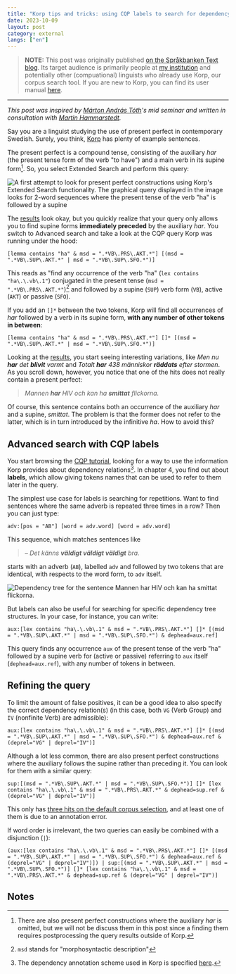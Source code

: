 ```yaml
---
title: "Korp tips and tricks: using CQP labels to search for dependency structures"
date: 2023-10-09
layout: post
category: external
langs: ["en"]
---
```


> __NOTE:__ This post was originally published [on the Språkbanken Text blog](https://spraakbanken.gu.se/blogg/20231009-korp-tips-and-tricks-using-cqp-labels-to-search-for-dependency-structures).
> Its target audience is primarily people at [my institution](https://www.gu.se/en/swedish) and potentially other (compuational) linguists who already use Korp, our corpus search tool.
> If you are new to Korp, you can find its user manual [here](https://spraakbanken.gu.se/en/tools/korp/user-manual).

---

_This post was inspired by [Márton András Tóth](https://www.gu.se/om-universitetet/hitta-person/martontoth)'s mid seminar and written in consultation with [Martin Hammarstedt](https://spraakbanken.gu.se/om/personal/martin)._

Say you are a linguist studying the use of present perfect in contemporary Swedish. Surely, you think, [Korp](https://spraakbanken.gu.se/korp) has plenty of example sentences.

The present perfect is a compound tense, consisting of the auxiliary _har_ (the present tense form of the verb "to have") and a main verb in its supine form[^1].
So, you select Extended Search and perform this query:

![A first attempt to look for present perfect constructions using Korp's Extended Search functionality. The graphical query displayed in the image looks for 2-word sequences where the present tense of the verb "ha" is followed by a supine](https://github.com/harisont/harisont.github.io/blob/main/assets/img/cqp/harsup.png?raw=true)

The [results](https://spraakbanken.gu.se/korp/#?cqp=%5B%5D&%20msd%20_=%20%22VB%5C.PRS%5C.AKT%22%5D%20%5B(msd%20_%3D%20%22VB%5C.SUP%5C.AKT%22%20%7C%20msd%20_%3D%20%22VB%5C.SUP%5C.SFO%22)%5D&corpus=attasidor,da,svt-2004,svt-2005,svt-2006,svt-2007,svt-2008,svt-2009,svt-2010,svt-2011,svt-2012,svt-2013,svt-2014,svt-2015,svt-2016,svt-2017,svt-2018,svt-2019,svt-2020,svt-2021,svt-2022,svt-2023,svt-nodate&search_tab=2&lang=eng&%20msd%20=%20%22.*VB%5C.PRS%5C.AKT.*%22%5D%20%5B%5D*%20%5B(msd%20%3D%20%22.*VB%5C.SUP%5C.AKT.*%22%20%7C%20msd%20%3D%20%22.*VB%5C.SUP%5C.SFO.*%22)%5D&search=cqp%7C%5Blemma%20contains%20%22ha%22%20%26%20msd%20%3D%20%22.*VB%5C.PRS%5C.AKT.*%22%5D%20%5B%5D*%20%5B(msd%20%3D%20%22.*VB%5C.SUP%5C.AKT.*%22%20%7C%20msd%20%3D%20%22.*VB%5C.SUP%5C.SFO.*%22)%5D) look okay, but you quickly realize that your query only allows you to find supine forms __immediately preceded__ by the auxiliary _har_.
You switch to Advanced search and take a look at the CQP query Korp was running under the hood:  

```cqp
[lemma contains "ha" & msd = ".*VB\.PRS\.AKT.*"] [(msd = ".*VB\.SUP\.AKT.*" | msd = ".*VB\.SUP\.SFO.*")]
```

This reads as "find any occurrence of the verb "ha" (`lex contains "ha\.\.vb\.1"`) conjugated in the present tense (`msd = ".*VB\.PRS\.AKT.*"`)[^2] and followed by a supine (`SUP`) verb form (`VB`), active (`AKT`) or passive (`SFO`).

If you add an `[]*` between the two tokens, Korp will find all occurrences of _har_ followed by a verb in its supine form, __with any number of other tokens in between__:

```cqp
[lemma contains "ha" & msd = ".*VB\.PRS\.AKT.*"] []* [(msd = ".*VB\.SUP\.AKT.*" | msd = ".*VB\.SUP\.SFO.*")]
```

Looking at the [results](https://spraakbanken.gu.se/korp/#?lang=eng&cqp=%5B%5D&corpus=attasidor,da,svt-2004,svt-2005,svt-2006,svt-2007,svt-2008,svt-2009,svt-2010,svt-2011,svt-2012,svt-2013,svt-2014,svt-2015,svt-2016,svt-2017,svt-2018,svt-2019,svt-2020,svt-2021,svt-2022,svt-2023,svt-nodate&search_tab=2&search=cqp%7C%5Blemma%20contains%20%22ha%22%20%26%20msd%20%3D%20%22.*VB%5C.PRS%5C.AKT.*%22%5D%20%5B%5D*%20%5B(msd%20%3D%20%22.*VB%5C.SUP%5C.AKT.*%22%20%7C%20msd%20%3D%20%22.*VB%5C.SUP%5C.SFO.*%22)%5D), you start seeing interesting variations, like _Men nu __har__ det __blivit__ varmt_ and _Totalt __har__ 438 människor __räddats__ efter stormen_.
As you scroll down, however, you notice that one of the hits does not really contain a present perfect:

> _Mannen __har__ HIV och kan ha __smittat__ flickorna._ 

Of course, this sentence contains both an occurrence of the auxiliary _har_ and a supine, _smittat_.
The problem is that the former does not refer to the latter, which is in turn introduced by the infinitive _ha_.
How to avoid this?

## Advanced search with CQP labels
You start browsing the [CQP tutorial](https://cwb.sourceforge.io/files/CQP_Tutorial.pdf), looking for a way to use the information Korp provides about dependency relations[^3].
In chapter 4, you find out about __labels__, which allow giving tokens names that can be used to refer to them later in the query.  

The simplest use case for labels is searching for repetitions.
Want to find sentences where the same adverb is repeated three times in a row? Then you can just type:

```cpq
adv:[pos = "AB"] [word = adv.word] [word = adv.word]
```

This sequence, which matches sentences like

> _– Det känns __väldigt väldigt väldigt__ bra._ 

starts with an adverb (`AB`), labelled `adv` and followed by two tokens that are identical, with respects to the word form, to `adv` itself.

![Dependency tree for the sentence _Mannen har HIV och kan ha smittat flickorna._](https://github.com/harisont/harisont.github.io/blob/main/assets/img/cqp/deptree.png?raw=true) 

But labels can also be useful for searching for specific dependency tree structures.
In your case, for instance, you can write:

```cqp
aux:[lex contains "ha\.\.vb\.1" & msd = ".*VB\.PRS\.AKT.*"] []* [(msd = ".*VB\.SUP\.AKT.*" | msd = ".*VB\.SUP\.SFO.*") & dephead=aux.ref]
```

This query finds any occurrence `aux` of the present tense of the verb "ha" followed by a supine verb for (active or passive) referring to `aux` itself (`dephead=aux.ref`), with any number of tokens in between.

## Refining the query 
To limit the amount of false positives, it can be a good idea to also specify the correct dependency relation(s) (in this case, both `VG` (Verb Group) and `IV` (nonfinite Verb) are admissible):

```cqp
aux:[lex contains "ha\.\.vb\.1" & msd = ".*VB\.PRS\.AKT.*"] []* [(msd = ".*VB\.SUP\.AKT.*" | msd = ".*VB\.SUP\.SFO.*") & dephead=aux.ref & (deprel="VG" | deprel="IV")]
```

Although a lot less common, there are also present perfect constructions where the auxiliary follows the supine rather than preceding it.
You can look for them with a similar query:

```cqp
sup:[(msd = ".*VB\.SUP\.AKT.*" | msd = ".*VB\.SUP\.SFO.*")] []* [lex contains "ha\.\.vb\.1" & msd = ".*VB\.PRS\.AKT.*" & dephead=sup.ref & (deprel="VG" | deprel="IV")]
```

This only has [three hits on the default corpus selection](https://spraakbanken.gu.se/korp/#?lang=eng&cqp=%5B%5D&corpus=attasidor,da,svt-2004,svt-2005,svt-2006,svt-2007,svt-2008,svt-2009,svt-2010,svt-2011,svt-2012,svt-2013,svt-2014,svt-2015,svt-2016,svt-2017,svt-2018,svt-2019,svt-2020,svt-2021,svt-2022,svt-2023,svt-nodate&search_tab=2&search=cqp%7Caux:%5B(msd%20%3D%20%22.*VB%5C.SUP%5C.AKT.*%22%20%7C%20msd%20%3D%20%22.*VB%5C.SUP%5C.SFO.*%22)%5D%20%5B%5D*%20%5Blex%20contains%20%22ha%5C.%5C.vb%5C.1%22%20%26%20msd%20%3D%20%22.*VB%5C.PRS%5C.AKT.*%22%20%26%20dephead%3Daux.ref%20%26%20(deprel%3D%22VG%22%20%7C%20deprel%3D%22IV%22)%5D), and at least one of them is due to an annotation error.

If word order is irrelevant, the two queries can easily be combined with a disjunction (`|`):

```cqp
(aux:[lex contains "ha\.\.vb\.1" & msd = ".*VB\.PRS\.AKT.*"] []* [(msd = ".*VB\.SUP\.AKT.*" | msd = ".*VB\.SUP\.SFO.*") & dephead=aux.ref & (deprel="VG" | deprel="IV")]) | sup:[(msd = ".*VB\.SUP\.AKT.*" | msd = ".*VB\.SUP\.SFO.*")] []* [lex contains "ha\.\.vb\.1" & msd = ".*VB\.PRS\.AKT.*" & dephead=sup.ref & (deprel="VG" | deprel="IV")]
```
## Notes
[^1]: There are also present perfect constructions where the auxiliary _har_ is omitted, but we will not be discuss them in this post since a finding them requires postprocessing the query results outside of Korp.
[^2]: `msd` stands for "morphosyntactic description"
[^3]: The dependency annotation scheme used in Korp is specified [here](https://cl.lingfil.uu.se/~nivre/swedish_treebank/#synt).